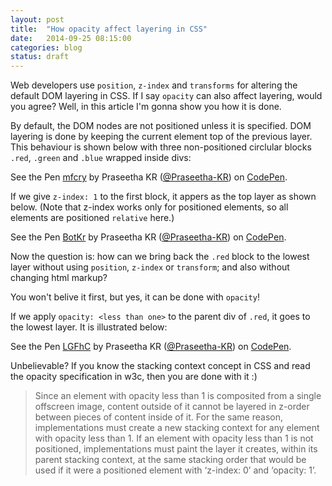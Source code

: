 ```yaml
---
layout: post
title:  "How opacity affect layering in CSS"
date:   2014-09-25 08:15:00
categories: blog
status: draft
---
```


Web developers use `position`, `z-index` and `transforms` for altering the default DOM layering in CSS. If I say `opacity` can also affect layering, would you agree? Well, in this article I'm gonna show you how it is done.

By default, the DOM nodes are not positioned unless it is specified. DOM layering is done by keeping the current element top of the previous layer. This behaviour is shown below with three non-positioned circlular blocks `.red`, `.green` and `.blue` wrapped inside divs:
<p data-height="215" data-theme-id="8104" data-slug-hash="mfcry" data-default-tab="result" class='codepen'>See the Pen <a href='http://codepen.io/Praseetha-KR/pen/mfcry/'>mfcry</a> by Praseetha KR (<a href='http://codepen.io/Praseetha-KR'>@Praseetha-KR</a>) on <a href='http://codepen.io'>CodePen</a>.</p>
<script async src="//codepen.io/assets/embed/ei.js"></script>


If we give `z-index: 1` to the first block, it appers as the top layer as shown below. (Note that z-index works only for positioned elements, so all elements are positioned `relative` here.) 
<p data-height="298" data-theme-id="8104" data-slug-hash="BotKr" data-default-tab="result" class='codepen'>See the Pen <a href='http://codepen.io/Praseetha-KR/pen/BotKr/'>BotKr</a> by Praseetha KR (<a href='http://codepen.io/Praseetha-KR'>@Praseetha-KR</a>) on <a href='http://codepen.io'>CodePen</a>.</p>

Now the question is: how can we bring back the `.red` block to the lowest layer without using `position`, `z-index` or `transform`; and also without changing html markup?

You won't belive it first, but yes, it can be done with `opacity`!

If we apply `opacity: <less than one>` to the parent div of `.red`, it goes to the lowest layer. It is illustrated below: 
<p data-height="298" data-theme-id="8104" data-slug-hash="LGFhC" data-default-tab="result" class='codepen'>See the Pen <a href='http://codepen.io/Praseetha-KR/pen/LGFhC/'>LGFhC</a> by Praseetha KR (<a href='http://codepen.io/Praseetha-KR'>@Praseetha-KR</a>) on <a href='http://codepen.io'>CodePen</a>.</p>

Unbelievable? If you know the stacking context concept in CSS and read the opacity specification in w3c, then you are done with it :)


<blockquote>Since an element with opacity less than 1 is composited from a single offscreen image, content outside of it cannot be layered in z-order between pieces of content inside of it. For the same reason, implementations must create a new stacking context for any element with opacity less than 1. If an element with opacity less than 1 is not positioned, implementations must paint the layer it creates, within its parent stacking context, at the same stacking order that would be used if it were a positioned element with ‘z-index: 0’ and ‘opacity: 1’.</blockquote>
<script src="//codepen.io/assets/embed/ei.js"></script>
